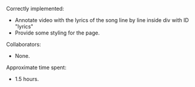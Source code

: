 Correctly implemented:

- Annotate video with the lyrics of the song line by line inside div with ID "lyrics"
- Provide some styling for the page.

Collaborators:

- None.

Approximate time spent:

- 1.5 hours.
